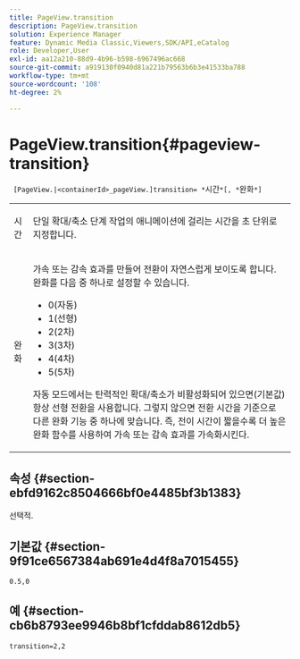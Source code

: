 ```yaml
---
title: PageView.transition
description: PageView.transition
solution: Experience Manager
feature: Dynamic Media Classic,Viewers,SDK/API,eCatalog
role: Developer,User
exl-id: aa12a210-88d9-4b96-b598-6967496ac668
source-git-commit: a919130f0940d81a221b79563b6b3e41533ba788
workflow-type: tm+mt
source-wordcount: '108'
ht-degree: 2%

---
```


# PageView.transition{#pageview-transition}

` [PageView.|<containerId>_pageView.]transition= *`시간`*[, *`완화`*]`

<table id="table_E314540D347D47699C04EB80D20C0721"> 
 <tbody> 
  <tr> 
   <td colname="col1"> <p> <span class="codeph"><span class="varname"> 시간</span></span> </p> </td> 
   <td colname="col2"> <p> 단일 확대/축소 단계 작업의 애니메이션에 걸리는 시간을 초 단위로 지정합니다. </p> </td> 
  </tr> 
  <tr> 
   <td colname="col1"> <p><span class="codeph"><span class="varname"> 완화</span></span> </p> </td> 
   <td colname="col2"> <p> 가속 또는 감속 효과를 만들어 전환이 자연스럽게 보이도록 합니다. 완화를 다음 중 하나로 설정할 수 있습니다. </p> <p> 
     <ul id="ul_DA0D1CF2F2484410BFCCACA86661702E"> 
      <li id="li_93A2D53A53314D9594CEDC9EB20381D4">0(자동) </li> 
      <li id="li_AD6A1F03DE544959BC4AA0DD97494F8C"> 1(선형) </li> 
      <li id="li_816A3CE796E3415B9650DDA204412A6A"> 2(2차) </li> 
      <li id="li_EF00BF6CA2AA48FEB54015FFBA9F8DD4"> 3(3차) </li> 
      <li id="li_F3CB7F0821AF489C84A0CA155F5031A2"> 4(4차) </li> 
      <li id="li_F5B844DAF4CC453CA58BF09A660D139F"> 5(5차) </li> 
     </ul> </p> <p>자동 모드에서는 탄력적인 확대/축소가 비활성화되어 있으면(기본값) 항상 선형 전환을 사용합니다. 그렇지 않으면 전환 시간을 기준으로 다른 완화 기능 중 하나에 맞습니다. 즉, 전이 시간이 짧을수록 더 높은 완화 함수를 사용하여 가속 또는 감속 효과를 가속화시킨다. </p> </td> 
  </tr> 
 </tbody> 
</table>

## 속성 {#section-ebfd9162c8504666bf0e4485bf3b1383}

선택적.

## 기본값 {#section-9f91ce6567384ab691e4d4f8a7015455}

`0.5,0`

## 예 {#section-cb6b8793ee9946b8bf1cfddab8612db5}

`transition=2,2`
